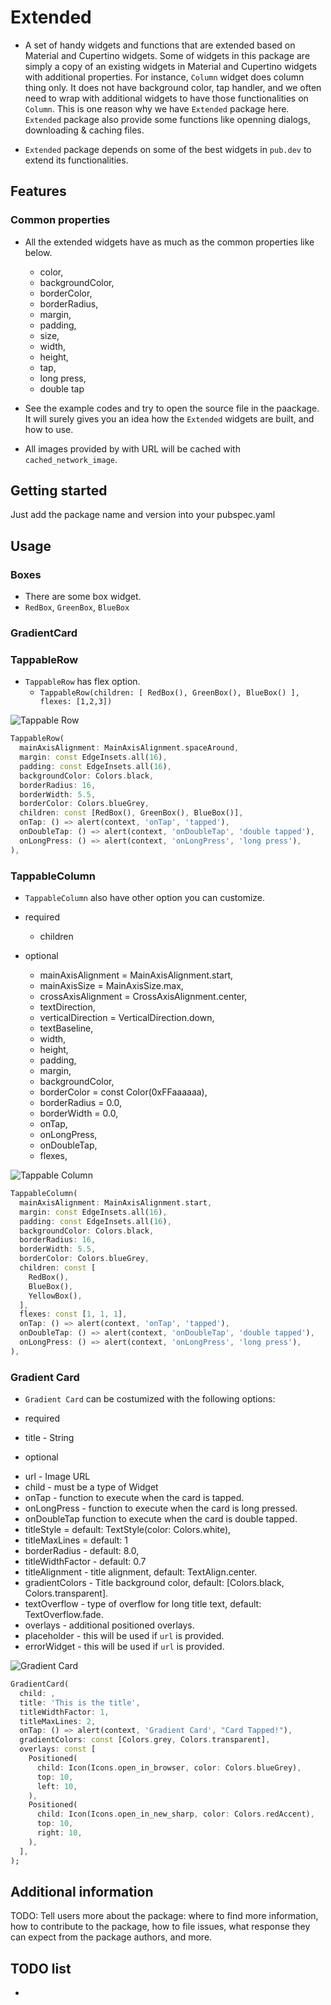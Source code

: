 # Extended

- A set of handy widgets and functions that are extended based on Material and Cupertino widgets. Some of widgets in this package are simply a copy of an existing widgets in Material and Cupertino widgets with additional properties.
  For instance, `Column` widget does column thing only. It does not have background color, tap handler, and we often need to wrap with additional widgets to have those functionalities on `Column`. This is one reason why we have `Extended` package here. `Extended` package also provide some functions like openning dialogs, downloading & caching files.

- `Extended` package depends on some of the best widgets in `pub.dev` to extend its functionalities.

## Features

### Common properties

- All the extended widgets have as much as the common properties like below.

  - color,
  - backgroundColor,
  - borderColor,
  - borderRadius,
  - margin,
  - padding,
  - size,
  - width,
  - height,
  - tap,
  - long press,
  - double tap

- See the example codes and try to open the source file in the paackage. It will surely gives you an idea how the `Extended` widgets are built, and how to use.

- All images provided by with URL will be cached with `cached_network_image`.

## Getting started

Just add the package name and version into your pubspec.yaml

## Usage

### Boxes

- There are some box widget.
- `RedBox`, `GreenBox`, `BlueBox`

### GradientCard

### TappableRow

- `TappableRow` has flex option.
  - `TappableRow(children: [ RedBox(), GreenBox(), BlueBox() ], flexes: [1,2,3])`

![Tappable Row](https://github.com/thruthesky/extended/raw/main/res/tappable_row.jpg)

```dart
TappableRow(
  mainAxisAlignment: MainAxisAlignment.spaceAround,
  margin: const EdgeInsets.all(16),
  padding: const EdgeInsets.all(16),
  backgroundColor: Colors.black,
  borderRadius: 16,
  borderWidth: 5.5,
  borderColor: Colors.blueGrey,
  children: const [RedBox(), GreenBox(), BlueBox()],
  onTap: () => alert(context, 'onTap', 'tapped'),
  onDoubleTap: () => alert(context, 'onDoubleTap', 'double tapped'),
  onLongPress: () => alert(context, 'onLongPress', 'long press'),
),
```

### TappableColumn

- `TappableColumn` also have other option you can customize.

- required

  - children

- optional

  - mainAxisAlignment = MainAxisAlignment.start,
  - mainAxisSize = MainAxisSize.max,
  - crossAxisAlignment = CrossAxisAlignment.center,
  - textDirection,
  - verticalDirection = VerticalDirection.down,
  - textBaseline,
  - width,
  - height,
  - padding,
  - margin,
  - backgroundColor,
  - borderColor = const Color(0xFFaaaaaa),
  - borderRadius = 0.0,
  - borderWidth = 0.0,
  - onTap,
  - onLongPress,
  - onDoubleTap,
  - flexes,

![Tappable Column](https://github.com/thruthesky/extended/raw/main/res/tappable_column.png)

```dart
TappableColumn(
  mainAxisAlignment: MainAxisAlignment.start,
  margin: const EdgeInsets.all(16),
  padding: const EdgeInsets.all(16),
  backgroundColor: Colors.black,
  borderRadius: 16,
  borderWidth: 5.5,
  borderColor: Colors.blueGrey,
  children: const [
    RedBox(),
    BlueBox(),
    YellowBox(),
  ],
  flexes: const [1, 1, 1],
  onTap: () => alert(context, 'onTap', 'tapped'),
  onDoubleTap: () => alert(context, 'onDoubleTap', 'double tapped'),
  onLongPress: () => alert(context, 'onLongPress', 'long press'),
),
```

### Gradient Card

- `Gradient Card` can be costumized with the following options:

* required
 - title - String

* optional
 - url - Image URL
 - child - must be a type of Widget
 - onTap - function to execute when the card is tapped.
 - onLongPress - function to execute when the card is long pressed.
 - onDoubleTap function to execute when the card is double tapped.
 - titleStyle = default: TextStyle(color: Colors.white),
 - titleMaxLines = default: 1
 - borderRadius - default: 8.0,
 - titleWidthFactor - default: 0.7
 - titleAlignment - title alignment, default: TextAlign.center.
 - gradientColors - Title background color, default: [Colors.black, Colors.transparent].
 - textOverflow - type of overflow for long title text, default: TextOverflow.fade.
 - overlays - additional positioned overlays.
 - placeholder - this will be used if `url` is provided.
 - errorWidget - this will be used if `url` is provided.

![Gradient Card](https://github.com/thruthesky/extended/raw/main/res/gradient_card.png)

```dart
GradientCard(
  child: ,
  title: 'This is the title',
  titleWidthFactor: 1,
  titleMaxLines: 2,
  onTap: () => alert(context, 'Gradient Card', "Card Tapped!"),
  gradientColors: const [Colors.grey, Colors.transparent],
  overlays: const [
    Positioned(
      child: Icon(Icons.open_in_browser, color: Colors.blueGrey),
      top: 10,
      left: 10,
    ),
    Positioned(
      child: Icon(Icons.open_in_new_sharp, color: Colors.redAccent),
      top: 10,
      right: 10,
    ),
  ],
);
```

## Additional information

TODO: Tell users more about the package: where to find more information, how to
contribute to the package, how to file issues, what response they can expect
from the package authors, and more.

## TODO list

-

